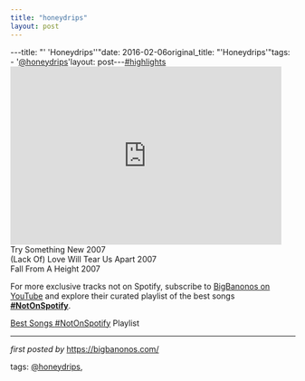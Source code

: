 ```yaml
---
title: "honeydrips"
layout: post
---
```

---title: "' 'Honeydrips''"date: 2016-02-06original_title: "'Honeydrips'"tags:  - '[@honeydrips](/tags/honeydrips/)'layout: post---[#highlights](/tags/highlights/) <br /><iframe width="95%" height="315" src="https://www.youtube.com/embed/WJjDjZekBOc?list=PLtuNtuTatqI39p2afqBHPAEnjrPeAHrmL" frameborder="0" allowfullscreen></iframe><br />Try Something New 2007 <br /> (Lack Of) Love Will Tear Us Apart 2007 <br /> Fall From A Height 2007<!--Subscribe and Playlist Links--><div>    <p>For more exclusive tracks not on Spotify, subscribe to <a href="https://www.youtube.com/[@BigBanonos](/tags/BigBanonos/)" target="_blank">BigBanonos on YouTube</a> and explore their curated playlist of the best songs <strong>[#NotOnSpotify](/tags/NotOnSpotify/)</strong>.</p>    <p><a href="https://www.youtube.com/playlist?list=PLtuNtuTatqI0kFahUCbtbfenC_ET5O_tr" target="_blank">Best Songs [#NotOnSpotify](/tags/NotOnSpotify/) Playlist<br /></a></p></div><hr /><p><em>first posted by</em> <a href="https://bigbanonos.com/" rel="noopener" target="_new">https://bigbanonos.com/</a></p><p>tags: [@honeydrips](/tags/honeydrips/),</p>